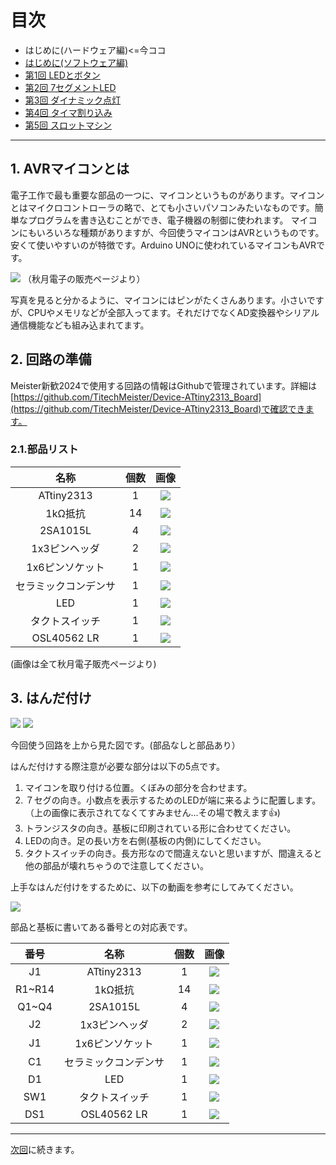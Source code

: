# 目次

* はじめに(ハードウェア編)<=今ココ
* [はじめに(ソフトウェア編)](https://github.com/TitechMeister/Device-ATtiny2313_Board/tree/main/docs/day0.5)
* [第1回 LEDとボタン](https://github.com/TitechMeister/Device-ATtiny2313_Board/tree/main/docs/day1/)
* [第2回 7セグメントLED](https://github.com/TitechMeister/Device-ATtiny2313_Board/tree/main/docs/day2/)
* [第3回 ダイナミック点灯](https://github.com/TitechMeister/Device-ATtiny2313_Board/tree/main/docs/day3/)
* [第4回 タイマ割り込み](https://github.com/TitechMeister/Device-ATtiny2313_Board/tree/main/docs/day4/)
* [第5回 スロットマシン](https://github.com/TitechMeister/Device-ATtiny2313_Board/tree/main/docs/day5/)

---

## 1. AVRマイコンとは

電子工作で最も重要な部品の一つに、マイコンというものがあります。マイコンとはマイクロコントローラの略で、とても小さいパソコンみたいなものです。簡単なプログラムを書き込むことができ、電子機器の制御に使われます。
マイコンにもいろいろな種類がありますが、今回使うマイコンはAVRというものです。安くて使いやすいのが特徴です。Arduino UNOに使われているマイコンもAVRです。

![](img/attiny2313.jpg)
（秋月電子の販売ページより）

写真を見ると分かるように、マイコンにはピンがたくさんあります。小さいですが、CPUやメモリなどが全部入ってます。それだけでなくAD変換器やシリアル通信機能なども組み込まれてます。

## 2. 回路の準備

Meister新歓2024で使用する回路の情報はGithubで管理されています。詳細は[https://github.com/TitechMeister/Device-ATtiny2313_Board](https://github.com/TitechMeister/Device-ATtiny2313_Board)で確認できます。

### 2.1.部品リスト

|名称|個数|画像|
|:-:|:-:|:-:|
|ATtiny2313|1|![](img/attiny2313.jpg)|
|1kΩ抵抗|14|![](img/resistor.jpg)|
|2SA1015L|4|![](img/transistor.jpg)|
|1x3ピンヘッダ|2|![](img/pinheader_1x3.jpg)|
|1x6ピンソケット|1|![](img/pinsocket_1x6.jpg)|
|セラミックコンデンサ|1|![](img/capacitor.jpg)|
|LED|1|![](img/LED.jpg)|
|タクトスイッチ|1|![](img/switch.jpg)|
|OSL40562 LR|1|![](img/7seg.jpg)|

(画像は全て秋月電子販売ページより)

## 3. はんだ付け

![](../img/kiban.jpg)
![](../img/kiban_parts.jpg)

今回使う回路を上から見た図です。(部品なしと部品あり）

はんだ付けする際注意が必要な部分は以下の5点です。

1. マイコンを取り付ける位置。くぼみの部分を合わせます。
1. ７セグの向き。小数点を表示するためのLEDが端に来るように配置します。（上の画像に表示されてなくてすみません...その場で教えます👍)
1. トランジスタの向き。基板に印刷されている形に合わせてください。
1. LEDの向き。足の長い方を右側(基板の内側)にしてください。
1. タクトスイッチの向き。長方形なので間違えないと思いますが、間違えると他の部品が壊れちゃうので注意してください。

上手なはんだ付けをするために、以下の動画を参考にしてみてください。

[![](http://img.youtube.com/vi/NhDiQtUeF-M/0.jpg)](https://www.youtube.com/watch?v=NhDiQtUeF-M)

部品と基板に書いてある番号との対応表です。

|番号|名称|個数|画像|
|:-:|:-:|:-:|:-:|
|J1|ATtiny2313|1|![](img/attiny2313.jpg)|
|R1~R14|1kΩ抵抗|14|![](img/resistor.jpg)|
|Q1~Q4|2SA1015L|4|![](img/transistor.jpg)|
|J2|1x3ピンヘッダ|2|![](img/pinheader_1x3.jpg)|
|J1|1x6ピンソケット|1|![](img/pinsocket_1x6.jpg)|
|C1|セラミックコンデンサ|1|![](img/capacitor.jpg)|
|D1|LED|1|![](img/LED.jpg)|
|SW1|タクトスイッチ|1|![](img/switch.jpg)|
|DS1|OSL40562 LR|1|![](img/7seg.jpg)|

---

[次回](https://github.com/TitechMeister/Device-ATtiny2313_Board/tree/main/docs/day0.5/)に続きます。
